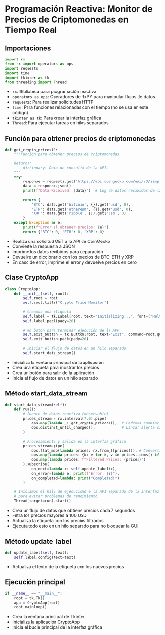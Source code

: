 # Programación Reactiva: Monitor de Precios de Criptomonedas en Tiempo Real

## Importaciones

```python
import rx
from rx import operators as ops
import requests
import time
import tkinter as tk
from threading import Thread
```

- `rx`: Biblioteca para programación reactiva
- `operators as ops`: Operadores de RxPY para manipular flujos de datos
- `requests`: Para realizar solicitudes HTTP
- `time`: Para funciones relacionadas con el tiempo (no se usa en este código)
- `tkinter as tk`: Para crear la interfaz gráfica
- `Thread`: Para ejecutar tareas en hilos separados

## Función para obtener precios de criptomonedas

```python
def get_crypto_prices():
    """Función para obtener precios de criptomonedas

    Returns:
        dictionary: Data de consulta de la API.
    """
    try:
        response = requests.get('https://api.coingecko.com/api/v3/simple/price?ids=bitcoin,ethereum,ripple&vs_currencies=usd')
        data = response.json()
        print(f"Data Received: {data}")  # Log de datos recibidos de la API
        
        return {
            'BTC': data.get('bitcoin', {}).get('usd', 0),
            'ETH': data.get('ethereum', {}).get('usd', 0),
            'XRP': data.get('ripple', {}).get('usd', 0)
        }
    except Exception as e:
        print(f"Error al obtener precios: {e}")
        return {'BTC': 0, 'ETH': 0, 'XRP': 0}
```

- Realiza una solicitud GET a la API de CoinGecko
- Convierte la respuesta a JSON
- Imprime los datos recibidos para depuración
- Devuelve un diccionario con los precios de BTC, ETH y XRP
- En caso de error, imprime el error y devuelve precios en cero

## Clase CryptoApp

```python
class CryptoApp:
    def __init__(self, root):
        self.root = root
        self.root.title("Crypto Price Monitor")
        
        # Creamos una etiqeuta
        self.label = tk.Label(root, text="Initializing...", font=("Helvetica", 16))
        self.label.pack(pady=20)
        
        # Un botón para terminar ejecución de la APP
        self.exit_button = tk.Button(root, text="Exit", command=root.quit)
        self.exit_button.pack(pady=20)
        
        # Iniciar el flujo de datos en un hilo separado
        self.start_data_stream()
```

- Inicializa la ventana principal de la aplicación
- Crea una etiqueta para mostrar los precios
- Crea un botón para salir de la aplicación
- Inicia el flujo de datos en un hilo separado

## Método start_data_stream

```python
def start_data_stream(self):
    def run():
        # Fuente de datos reactiva (observable)
        prices_stream = rx.interval(7.0).pipe(
            ops.map(lambda _: get_crypto_prices()),  # Podemos cambiar tiempo entre solicites
            ops.distinct_until_changed(),            # Lanzar alerta si encuentra cambios
        )
            
        # Procesamiento y salida en la interfaz gráfica
        prices_stream.pipe(
            ops.flat_map(lambda prices: rx.from_([prices])), # Convertir dict a flujo
            ops.map(lambda prices: {k: v for k, v in prices.items() if v > 100}),  #Filtramos precios a mayor 100 USD
            ops.map(lambda prices: f"Filtered Prices: {prices}")
        ).subscribe(
            on_next=lambda x: self.update_label(x),
            on_error=lambda e: print(f"Error: {e}"),
            on_completed=lambda: print("Completed!")
        )
        
    # Iniciamos el hilo de ejecuciond e la API separado de la interfaz
    # para evitar problemas de rendimiento
    Thread(target=run).start()
```

- Crea un flujo de datos que obtiene precios cada 7 segundos
- Filtra los precios mayores a 100 USD
- Actualiza la etiqueta con los precios filtrados
- Ejecuta todo esto en un hilo separado para no bloquear la GUI

## Método update_label

```python
def update_label(self, text):
    self.label.config(text=text)
```

- Actualiza el texto de la etiqueta con los nuevos precios

## Ejecución principal

```python
if __name__ == "__main__":
    root = tk.Tk()
    app = CryptoApp(root)
    root.mainloop()
```

- Crea la ventana principal de Tkinter
- Inicializa la aplicación CryptoApp
- Inicia el bucle principal de la interfaz gráfica
